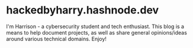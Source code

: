 # hackedbyharry.hashnode.dev
I'm Harrison - a cybersecurity student and tech enthusiast. This blog is a means to help document projects, as well as share general opinions/ideas around various technical domains. Enjoy!

